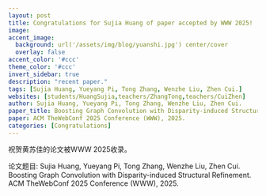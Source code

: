 ```yaml
---
layout: post
title: Congratulations for Sujia Huang of paper accepted by WWW 2025!
image:
accent_image:
  background: url('/assets/img/blog/yuanshi.jpg') center/cover
  overlay: false
accent_color: '#ccc'
theme_color: '#ccc'
invert_sidebar: true
description: "recent paper."
tags: [Sujia Huang, Yueyang Pi, Tong Zhang, Wenzhe Liu, Zhen Cui.]
websites: [students/HuangSujia,teachers/ZhangTong,teachers/CuiZhen]
author: Sujia Huang, Yueyang Pi, Tong Zhang, Wenzhe Liu, Zhen Cui.
paper_title: Boosting Graph Convolution with Disparity-induced Structural Refinement.
paper: ACM TheWebConf 2025 Conference (WWW), 2025.
categories: [Congratulations]
---
```


祝贺黄苏佳的论文被WWW 2025收录。

论文题目: Sujia Huang, Yueyang Pi, Tong Zhang, Wenzhe Liu, Zhen Cui. Boosting Graph Convolution with Disparity-induced Structural Refinement. ACM TheWebConf 2025 Conference (WWW), 2025.
